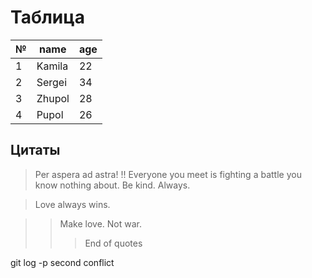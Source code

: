 # Таблица
|№|name|age|
|-|----|---|
1|Kamila|22
2|Sergei|34
3|Zhupol|28
4|Pupol|26

## Цитаты
> Per aspera ad astra!
!!
> Everyone you meet is fighting a battle you know nothing about. Be kind. Always. 

> Love always wins. 

>> Make love. Not war.  
>>> End of quotes

git log -p
second conflict
